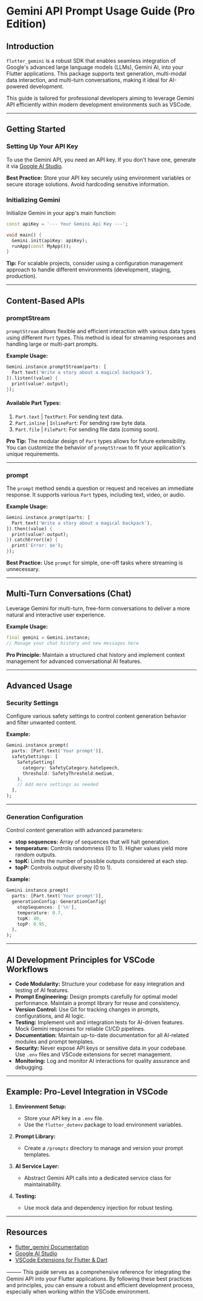 # Gemini API Prompt Usage Guide (Pro Edition)

## Introduction

`flutter_gemini` is a robust SDK that enables seamless integration of Google's advanced large language models (LLMs), Gemini AI, into your Flutter applications. This package supports text generation, multi-modal data interaction, and multi-turn conversations, making it ideal for AI-powered development.

This guide is tailored for professional developers aiming to leverage Gemini API efficiently within modern development environments such as VSCode.

---

## Getting Started

### Setting Up Your API Key

To use the Gemini API, you need an API key. If you don't have one, generate it via [Google AI Studio](https://aistudio.google.com/).

**Best Practice:** Store your API key securely using environment variables or secure storage solutions. Avoid hardcoding sensitive information.

### Initializing Gemini

Initialize Gemini in your app's main function:

```dart
const apiKey = '--- Your Gemini Api Key ---';

void main() {
  Gemini.init(apiKey: apiKey);
  runApp(const MyApp());
}
```

**Tip:** For scalable projects, consider using a configuration management approach to handle different environments (development, staging, production).

---

## Content-Based APIs

### promptStream

`promptStream` allows flexible and efficient interaction with various data types using different `Part` types. This method is ideal for streaming responses and handling large or multi-part prompts.

**Example Usage:**

```dart
Gemini.instance.promptStream(parts: [
  Part.text('Write a story about a magical backpack'),
]).listen((value) {
  print(value?.output);
});
```

#### Available Part Types:
1. `Part.text` | `TextPart`: For sending text data.
2. `Part.inline` | `InlinePart`: For sending raw byte data.
3. `Part.file` | `FilePart`: For sending file data (coming soon).

**Pro Tip:** The modular design of `Part` types allows for future extensibility. You can customize the behavior of `promptStream` to fit your application's unique requirements.

---

### prompt

The `prompt` method sends a question or request and receives an immediate response. It supports various `Part` types, including text, video, or audio.

**Example Usage:**

```dart
Gemini.instance.prompt(parts: [
  Part.text('Write a story about a magical backpack'),
]).then((value) {
  print(value?.output);
}).catchError((e) {
  print('Error: $e');
});
```

**Best Practice:** Use `prompt` for simple, one-off tasks where streaming is unnecessary.

---

## Multi-Turn Conversations (Chat)

Leverage Gemini for multi-turn, free-form conversations to deliver a more natural and interactive user experience.

**Example Usage:**

```dart
final gemini = Gemini.instance;
// Manage your chat history and new messages here
```

**Pro Principle:** Maintain a structured chat history and implement context management for advanced conversational AI features.

---

## Advanced Usage

### Security Settings

Configure various safety settings to control content generation behavior and filter unwanted content.

**Example:**

```dart
Gemini.instance.prompt(
  parts: [Part.text('Your prompt')],
  safetySettings: [
    SafetySetting(
      category: SafetyCategory.hateSpeech,
      threshold: SafetyThreshold.medium,
    ),
    // Add more settings as needed
  ],
);
```

---

### Generation Configuration

Control content generation with advanced parameters:

- **stop sequences:** Array of sequences that will halt generation.
- **temperature:** Controls randomness (0 to 1). Higher values yield more random outputs.
- **topK:** Limits the number of possible outputs considered at each step.
- **topP:** Controls output diversity (0 to 1).

**Example:**

```dart
Gemini.instance.prompt(
  parts: [Part.text('Your prompt')],
  generationConfig: GenerationConfig(
    stopSequences: ['\n'],
    temperature: 0.7,
    topK: 40,
    topP: 0.95,
  ),
);
```

---

## AI Development Principles for VSCode Workflows

- **Code Modularity:** Structure your codebase for easy integration and testing of AI features.
- **Prompt Engineering:** Design prompts carefully for optimal model performance. Maintain a prompt library for reuse and consistency.
- **Version Control:** Use Git for tracking changes in prompts, configurations, and AI logic.
- **Testing:** Implement unit and integration tests for AI-driven features. Mock Gemini responses for reliable CI/CD pipelines.
- **Documentation:** Maintain up-to-date documentation for all AI-related modules and prompt templates.
- **Security:** Never expose API keys or sensitive data in your codebase. Use `.env` files and VSCode extensions for secret management.
- **Monitoring:** Log and monitor AI interactions for quality assurance and debugging.

---

## Example: Pro-Level Integration in VSCode

1. **Environment Setup:**  
   - Store your API key in a `.env` file.
   - Use the `flutter_dotenv` package to load environment variables.

2. **Prompt Library:**  
   - Create a `/prompts` directory to manage and version your prompt templates.

3. **AI Service Layer:**  
   - Abstract Gemini API calls into a dedicated service class for maintainability.

4. **Testing:**  
   - Use mock data and dependency injection for robust testing.

---

## Resources

- [flutter_gemini Documentation](https://pub.dev/packages/flutter_gemini)
- [Google AI Studio](https://aistudio.google.com/)
- [VSCode Extensions for Flutter & Dart](https://marketplace.visualstudio.com/)

⸻
This guide serves as a comprehensive reference for integrating the Gemini API into your Flutter applications. By following these best practices and principles, you can ensure a robust and efficient development process, especially when working within the VSCode environment.